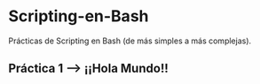 # Scripting-en-Bash

Prácticas de Scripting en Bash (de más simples a más complejas).

## Práctica 1 --> ¡¡Hola Mundo!!
  
